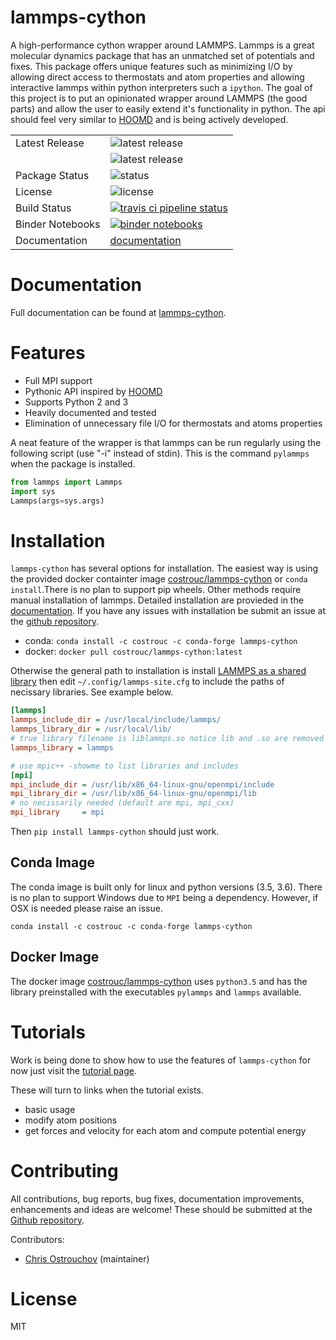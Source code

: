 # lammps-cython

A high-performance cython wrapper around LAMMPS. Lammps is a great
molecular dynamics package that has an unmatched set of potentials and
fixes. This package offers unique features such as minimizing I/O by
allowing direct access to thermostats and atom properties and allowing
interactive lammps within python interpreters such a `ipython`.  The
goal of this project is to put an opinionated wrapper around LAMMPS
(the good parts) and allow the user to easily extend it's
functionality in python. The api should feel very similar to
[HOOMD](https://codeblue.umich.edu/hoomd-blue/) and is being actively
developed.

<table>
<tr>
  <td>Latest Release</td>
  <td><img src="https://img.shields.io/pypi/v/lammps-cython.svg" alt="latest release"/></td>
</tr>
<tr>
  <td></td>
  <td><img src="https://anaconda.org/costrouc/lammps-cython/badges/version.svg" alt="latest release" /></td>
</tr>
<tr>
  <td>Package Status</td>
  <td><img src="https://img.shields.io/pypi/status/lammps-cython.svg" alt="status" /></td>
</tr>
<tr>
  <td>License</td>
  <td><img src="https://img.shields.io/pypi/l/lammps-cython.svg" alt="license" /></td>
</tr>
<tr>
  <td>Build Status</td>
  <td> <a href="https://travis-ci.org/costrouc/lammps-cython"> <img
src="https://api.travis-ci.org/costrouc/lammps-cython.svg?branch=master"
alt="travis ci pipeline status" /> </a> </td>
</tr>
<tr>
  <td>Binder Notebooks</td>
  <td><a href="http://mybinder.org/v2/gh/costrouc/lammps-cython-notebooks/master?urlpath=lab/tree/notebooks/basic.ipynb"><img src="https://mybinder.org/badge.svg" alt="binder notebooks"/></a></td>
</tr>
<tr>
  <td>Documentation</td>
  <td><a href="https://chrisostrouchov.com/lammps-cython/">documentation</a> </td>
</tr>
</table>


# Documentation

Full documentation can be found at
[lammps-cython](https://chrisostrouchov.com/lammps-cython/).

# Features

 - Full MPI support
 - Pythonic API inspired by
 [HOOMD](https://codeblue.umich.edu/hoomd-blue/)
 - Supports Python 2 and 3
 - Heavily documented and tested
 - Elimination of unnecessary file I/O for thermostats and atoms properties

A neat feature of the wrapper is that lammps can be run regularly
using the following script (use "-i" instead of stdin). This is the
command `pylammps` when the package is installed.

```python
from lammps import Lammps
import sys
Lammps(args=sys.args)
```

# Installation

`lammps-cython` has several options for installation. The easiest way
is using the provided docker containter image
[costrouc/lammps-cython](https://hub.docker.com/r/costrouc/lammps-cython/)
or `conda install`.There is no plan to support pip wheels. Other
methods require manual installation of lammps. Detailed installation
are provieded in the
[documentation](https://chrisostrouchov.com/lammps-cython/installation.html). If
you have any issues with installation be submit an issue at the
[github repository](https://github.com/costrouc/lammps-cython/).

 - conda: `conda install -c costrouc -c conda-forge lammps-cython`
 - docker: `docker pull costrouc/lammps-cython:latest`

Otherwise the general path to installation is install [LAMMPS as a
shared
library](http://lammps.sandia.gov/doc/Section_start.html#start-4) then
edit `~/.config/lammps-site.cfg` to include the paths of necissary
libraries. See example below.

``` ini
[lammps]
lammps_include_dir = /usr/local/include/lammps/
lammps_library_dir = /usr/local/lib/
# true library filename is liblammps.so notice lib and .so are removed
lammps_library = lammps

# use mpic++ -showme to list libraries and includes
[mpi]
mpi_include_dir = /usr/lib/x86_64-linux-gnu/openmpi/include
mpi_library_dir = /usr/lib/x86_64-linux-gnu/openmpi/lib
# no necissarily needed (default are mpi, mpi_cxx)
mpi_library     = mpi
```

Then `pip install lammps-cython` should just work.

## Conda Image

The conda image is built only for linux and python versions (3.5,
3.6). There is no plan to support Windows due to `MPI` being a
dependency. However, if OSX is needed please raise an issue. 

`conda install -c costrouc -c conda-forge lammps-cython`

## Docker Image

The docker image
[costrouc/lammps-cython](https://hub.docker.com/r/costrouc/lammps-cython/)
uses `python3.5` and has the library preinstalled with the executables
`pylammps` and `lammps` available.


# Tutorials

Work is being done to show how to use the features of `lammps-cython`
for now just visit the [tutorial page](https://chrisostrouchov.com/lammps-cython/tutorial.html).

These will turn to links when the tutorial exists.

  - basic usage
  - modify atom positions
  - get forces and velocity for each atom and compute potential energy

# Contributing

All contributions, bug reports, bug fixes, documentation improvements,
enhancements and ideas are welcome! These should be submitted at the
[Github repository](https://github.com/costrouc/lammps-cython).

Contributors:

  - [Chris Ostrouchov](https://github.com/costrouc) (maintainer)

# License

MIT
